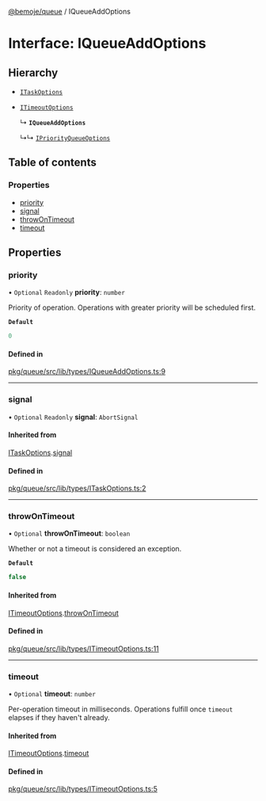 [@bemoje/queue](https://github.com/bemoje/tsmono/blob/main/pkg/queue/docs/md/index.md) / IQueueAddOptions

# Interface: IQueueAddOptions

## Hierarchy

- [`ITaskOptions`](https://github.com/bemoje/tsmono/blob/main/pkg/queue/docs/md/interfaces/ITaskOptions.md)

- [`ITimeoutOptions`](https://github.com/bemoje/tsmono/blob/main/pkg/queue/docs/md/interfaces/ITimeoutOptions.md)

  ↳ **`IQueueAddOptions`**

  ↳↳ [`IPriorityQueueOptions`](https://github.com/bemoje/tsmono/blob/main/pkg/queue/docs/md/interfaces/IPriorityQueueOptions.md)

## Table of contents

### Properties

- [priority](https://github.com/bemoje/tsmono/blob/main/pkg/queue/docs/md/interfaces/IQueueAddOptions.md#priority)
- [signal](https://github.com/bemoje/tsmono/blob/main/pkg/queue/docs/md/interfaces/IQueueAddOptions.md#signal)
- [throwOnTimeout](https://github.com/bemoje/tsmono/blob/main/pkg/queue/docs/md/interfaces/IQueueAddOptions.md#throwontimeout)
- [timeout](https://github.com/bemoje/tsmono/blob/main/pkg/queue/docs/md/interfaces/IQueueAddOptions.md#timeout)

## Properties

### priority

• `Optional` `Readonly` **priority**: `number`

Priority of operation. Operations with greater priority will be scheduled first.

**`Default`**

```ts
0
```

#### Defined in

[pkg/queue/src/lib/types/IQueueAddOptions.ts:9](https://github.com/bemoje/tsmono/blob/ad6c8c6/pkg/queue/src/lib/types/IQueueAddOptions.ts#L9)

___

### signal

• `Optional` `Readonly` **signal**: `AbortSignal`

#### Inherited from

[ITaskOptions](https://github.com/bemoje/tsmono/blob/main/pkg/queue/docs/md/interfaces/ITaskOptions.md).[signal](https://github.com/bemoje/tsmono/blob/main/pkg/queue/docs/md/interfaces/ITaskOptions.md#signal)

#### Defined in

[pkg/queue/src/lib/types/ITaskOptions.ts:2](https://github.com/bemoje/tsmono/blob/ad6c8c6/pkg/queue/src/lib/types/ITaskOptions.ts#L2)

___

### throwOnTimeout

• `Optional` **throwOnTimeout**: `boolean`

Whether or not a timeout is considered an exception.

**`Default`**

```ts
false
```

#### Inherited from

[ITimeoutOptions](https://github.com/bemoje/tsmono/blob/main/pkg/queue/docs/md/interfaces/ITimeoutOptions.md).[throwOnTimeout](https://github.com/bemoje/tsmono/blob/main/pkg/queue/docs/md/interfaces/ITimeoutOptions.md#throwontimeout)

#### Defined in

[pkg/queue/src/lib/types/ITimeoutOptions.ts:11](https://github.com/bemoje/tsmono/blob/ad6c8c6/pkg/queue/src/lib/types/ITimeoutOptions.ts#L11)

___

### timeout

• `Optional` **timeout**: `number`

Per-operation timeout in milliseconds. Operations fulfill once `timeout` elapses if they haven't already.

#### Inherited from

[ITimeoutOptions](https://github.com/bemoje/tsmono/blob/main/pkg/queue/docs/md/interfaces/ITimeoutOptions.md).[timeout](https://github.com/bemoje/tsmono/blob/main/pkg/queue/docs/md/interfaces/ITimeoutOptions.md#timeout)

#### Defined in

[pkg/queue/src/lib/types/ITimeoutOptions.ts:5](https://github.com/bemoje/tsmono/blob/ad6c8c6/pkg/queue/src/lib/types/ITimeoutOptions.ts#L5)
